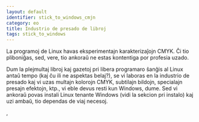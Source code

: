 ```yaml
---
layout: default
identifier: stick_to_windows_cmjn
category: eo
title: Industrio de presado de libroj
tags: stick_to_windows
---
```


La programoj de Linux havas eksperimentajn karakterizaĵojn CMYK. Ĉi tio pliboniĝas, sed, vere, tio ankoraŭ ne estas kontentiga por profesia uzado.

Dum la plejmultaj libroj kaj gazetoj pri libera programaro ŝanĝis al Linux antaŭ tempo (kaj ĉu ili ne aspektas belaj?), se vi laboras en la industrio de presado kaj vi uzas multajn kolorojn CMYK, subtilajn bildojn, specialajn presajn efektojn, ktp., vi eble devus resti kun Windows, dume. Sed vi ankoraŭ povas instali Linux tenante Windows (vidi la sekcion pri instalo) kaj uzi ambaŭ, tio dependas de viaj necesoj.


<a href="http://www.kanzelsberger.com/pixel/"></a>, 

